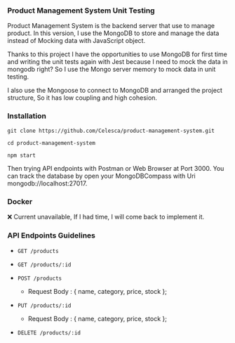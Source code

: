 ### Product Management System Unit Testing

Product Management System is the backend server that use to manage product.
In this version, I use the MongoDB to store and manage the data instead of Mocking data with JavaScript object.

Thanks to this project I have the opportunities to use MongoDB for first time and writing the unit tests again with Jest
because I need to mock the data in mongodb right? So I use the Mongo server memory to mock data in unit testing.

I also use the Mongoose to connect to MongoDB and arranged the project structure, So it has low coupling and high cohesion.

### Installation

`git clone https://github.com/Celesca/product-management-system.git`

`cd product-management-system`

`npm start`

Then trying API endpoints with Postman or Web Browser at Port 3000.
You can track the database by open your MongoDBCompass with Uri mongodb://localhost:27017.

### Docker

❌ Current unavailable, If I had time, I will come back to implement it.


### API Endpoints Guidelines

* `GET /products`

* `GET /products/:id`

* `POST /products`
  - Request Body : 
    {
      name,
      category,
      price,
      stock
    };

* `PUT /products/:id`
  - Request Body : 
    {
      name,
      category,
      price,
      stock
    };

* `DELETE /products/:id`

